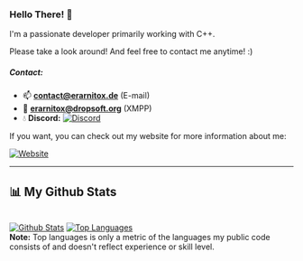 ### Hello There! :tiger:
I'm a passionate developer primarily working with C++.

Please take a look around! And feel free to contact me anytime! :)

##### Contact:
- 📫 **contact@erarnitox.de** (E-mail)
- 💬 **erarnitox@dropsoft.org** (XMPP)
- 💧 **Discord:** [![Discord](https://badgen.net/discord/online-members/89K69wtz8F)](https://discord.gg/89K69wtz8F)

If you want, you can check out my website for more information about me:

[![Website](https://img.shields.io/website?label=erarnitox.de&style=for-the-badge&url=https%3A%2F%2Ferarnitox.de)](https://www.erarnitox.de)


---


## 📊 My Github Stats

  <br/>
    <a href="https://github.com/Erarnitox/github-readme-stats"><img alt="Github Stats" src="https://github-readme-stats.vercel.app/api?username=Erarnitox&show_icons=true&count_private=true&theme=react&hide_border=true&bg_color=0D1117" /></a>
  <a href="https://github.com/Erarnitox/github-readme-stats"><img alt="Top Languages" src="https://github-readme-stats.vercel.app/api/top-langs/?username=Erarnitox&langs_count=8&count_private=true&layout=compact&theme=react&hide_border=true&bg_color=0D1117" /></a>
  <br/>
  <b>Note:</b> Top languages is only a metric of the languages my public code consists of and doesn't reflect experience or skill level.

